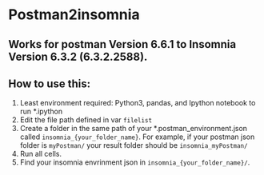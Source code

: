 # Postman2insomnia


## Works for postman Version 6.6.1 to Insomnia Version 6.3.2 (6.3.2.2588).

## How to use this:

1. Least environment required: Python3, pandas, and Ipython notebook to run *.ipython
2. Edit the file path defined in var `filelist`
3. Create a folder in the same path of your *.postman_environment.json called `insomnia_{your_folder_name}`. For example, if your postman json folder is `myPostman/` your result folder should be `insomnia_myPostman/`
4. Run all cells.
5. Find your insomnia envrinment json in `insomnia_{your_folder_name}/`.
